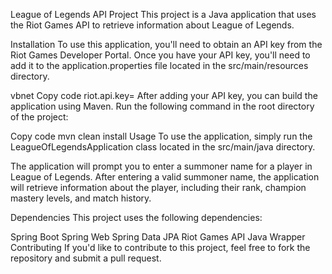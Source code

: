 League of Legends API Project
This project is a Java application that uses the Riot Games API to retrieve information about League of Legends.

Installation
To use this application, you'll need to obtain an API key from the Riot Games Developer Portal. Once you have your API key, you'll need to add it to the application.properties file located in the src/main/resources directory.

vbnet
Copy code
riot.api.key=<your-api-key>
After adding your API key, you can build the application using Maven. Run the following command in the root directory of the project:

Copy code
mvn clean install
Usage
To use the application, simply run the LeagueOfLegendsApplication class located in the src/main/java directory.

The application will prompt you to enter a summoner name for a player in League of Legends. After entering a valid summoner name, the application will retrieve information about the player, including their rank, champion mastery levels, and match history.

Dependencies
This project uses the following dependencies:

Spring Boot
Spring Web
Spring Data JPA
Riot Games API Java Wrapper
Contributing
If you'd like to contribute to this project, feel free to fork the repository and submit a pull request.
